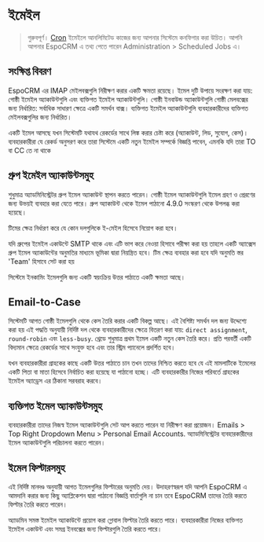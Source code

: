 # ইমেইল

> গুরুবপূর্ণ। [Cron](https://github.com/espocrm/documentation/blob/master/administration/server-configuration.md#setup-a-crontab) ইমেইলে আনলিমিটেড কাজের জন্য আপনার সিস্টেমে কনফিগার করা উচিত। আপনি আপনার EspoCRM এ তথ্য পেতে পারেন Administration > Scheduled Jobs এ।

## সংক্ষিপ্ত বিবরণ

EspoCRM এর IMAP মেইলবক্সগুলি নিরীক্ষণ করার একটি ক্ষমতা রয়েছে। ইমেল দুটি উপায়ে সংরক্ষণ করা যায়: গোষ্ঠী ইমেইল অ্যাকাউন্টগুলি এবং ব্যক্তিগত ইমেইল অ্যাকাউন্টগুলি। গোষ্ঠী ইনবাউন্ড অ্যাকাউন্টগুলি গোষ্ঠী মেলবক্সের জন্য নির্ধারিত: সর্বাধিক সাধারণ ক্ষেত্রে একটি সমর্থন বাক্স। ব্যক্তিগত ইমেইল অ্যাকাউন্টগুলি ব্যবহারকারীদের ব্যক্তিগত মেইলবক্সগুলির জন্য নির্ধারিত।

একটি ইমেল আসছে যখন সিস্টেমটি যথাযথ রেকর্ডের সাথে লিঙ্ক করার চেষ্টা করে (অ্যাকাউন্ট, লিড, সুযোগ, কেস)। ব্যবহারকারীরা যে রেকর্ড অনুসরণ করে তারা সিস্টেমে একটি নতুন ইমেইল সম্পর্কে বিজ্ঞপ্তি পাবেন, এমনকি যদি তারা TO বা CC তে না থাকে

## গ্রুপ ইমেইল অ্যাকাউন্টসমুহ

শুধুমাত্র অ্যাডমিনিস্ট্রেটর গ্রুপ ইমেল অ্যাকাউন্ট স্থাপন করতে পারেন। গোষ্ঠী ইমেল অ্যাকাউন্টগুলি ইমেল গ্রহণ ও প্রেরণের জন্য উভয়ই ব্যবহার করা যেতে পারে। গ্রুপ অ্যাকাউন্ট থেকে ইমেল পাঠানো 4.9.0 সংস্করণ থেকে উপলব্ধ করা হয়েছে।

টিমের ক্ষেত্র নির্ধারণ করে যে কোন দলগুলিকে ই-মেইল হিসেবে নিয়োগ করা হবে।

যদি গ্রুপের ইমেইল একাউন্টে SMTP থাকে এবং এটি ভাগ করে নেওয়া হিসাবে পরীক্ষা করা হয় তাহলে একটি অ্যাক্সেস গ্রুপ ইমেল অ্যাকাউন্টের অনুমতির মাধ্যমে ভূমিকা দ্বারা নিয়ন্ত্রিত হবে। টিম ক্ষেত্র ব্যবহার করা হবে যদি অনুমতি স্তর 'Team' হিসাবে সেট করা হয়

সিস্টেমে ইনকামিং ইমেলগুলি জন্য একটি স্বয়ংক্রিয় উত্তর পাঠাতে একটি ক্ষমতা আছে।

## Email-to-Case

সিস্টেমটি আগত গোষ্ঠী ইমেলগুলি থেকে কেস তৈরি করার একটি বিকল্প আছে।
এই বৈশিষ্ট্য সমর্থন দল জন্য উদ্দেশ্যে করা হয়
এই পদ্ধতি অনুযায়ী নির্দিষ্ট দল থেকে ব্যবহারকারীদের ক্ষেত্রে বিতরণ করা যায়:
`direct assignment`, `round-robin` এবং `less-busy`. 
থ্রেডে শুধুমাত্র প্রথম ইমেল একটি নতুন কেস তৈরি করে।
প্রতি পরবর্তী একটি বিদ্যমান ক্ষেত্রে রেকর্ডের সাথে সংযুক্ত হবে এবং তার স্ট্রিম প্যানেলে প্রদর্শিত হবে।

যখন ব্যবহারকারীরা গ্রাহকের কাছে একটি উত্তর পাঠাতে চান তখন তাদের নিশ্চিত করতে হবে যে এই মামলাটিকে ইমেলের একটি পিতা বা মাতা হিসেবে নির্বাচিত করা হয়েছে যা পাঠানো হচ্ছে। এটি ব্যবহারকারীর নিজের পরিবর্তে গ্রাহকের ইমেইল অ্যাড্রেস এর ঠিকানা সরবরাহ করবে।

## ব্যক্তিগত ইমেল অ্যাকাউন্টসমুহ

ব্যবহারকারীরা তাদের নিজস্ব ইমেল অ্যাকাউন্টগুলি সেট আপ করতে পারেন যা নিরীক্ষণ করা প্রয়োজন। Emails > Top Right Dropdown Menu > Personal Email Accounts. অ্যাডমিনিস্ট্রেটর ব্যবহারকারীদের ইমেল অ্যাকাউন্টগুলি পরিচালনা করতে পারেন।

## ইমেল ফিল্টারসমুহ

এই নির্দিষ্ট মানদণ্ড অনুযায়ী আগত ইমেলগুলির ফিল্টারের অনুমতি দেয়। উদাহরণস্বরূপ যদি আপনি EspoCRM এ আমদানি করার জন্য কিছু অ্যাপ্লিকেশন দ্বারা পাঠানো বিজ্ঞপ্তি বার্তাগুলি না চান তবে EspoCRM তাদের তৈরি করতে ফিল্টার তৈরি করতে পারেন।

অ্যাডমিন সমস্ত ইমেইল অ্যাকাউন্টে প্রয়োগ করা গ্লোবাল ফিল্টার তৈরি করতে পারে। ব্যবহারকারীরা নিজের ব্যক্তিগত ইমেইল একাউন্ট এবং সমগ্র ইনবক্সের জন্য ফিল্টারগুলি তৈরি করতে পারে।
